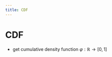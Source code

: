 ```yaml
---
title: CDF
---
```


# CDF
- get cumulative density function $\varphi : \mathbb{R} \rightarrow [0,1]$






































